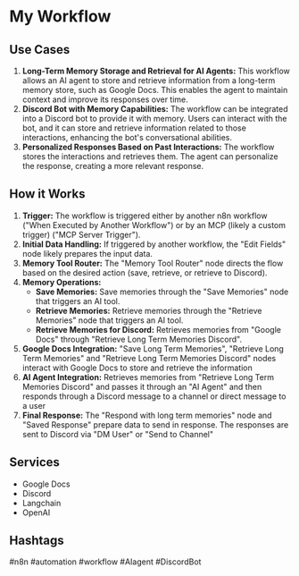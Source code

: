 # My Workflow

## Use Cases

1.  **Long-Term Memory Storage and Retrieval for AI Agents:** This workflow allows an AI agent to store and retrieve information from a long-term memory store, such as Google Docs. This enables the agent to maintain context and improve its responses over time.
2.  **Discord Bot with Memory Capabilities:** The workflow can be integrated into a Discord bot to provide it with memory. Users can interact with the bot, and it can store and retrieve information related to those interactions, enhancing the bot's conversational abilities.
3. **Personalized Responses Based on Past Interactions:** The workflow stores the interactions and retrieves them. The agent can personalize the response, creating a more relevant response.

## How it Works

1.  **Trigger:** The workflow is triggered either by another n8n workflow ("When Executed by Another Workflow") or by an MCP (likely a custom trigger) ("MCP Server Trigger").
2.  **Initial Data Handling:** If triggered by another workflow, the "Edit Fields" node likely prepares the input data.
3.  **Memory Tool Router:** The "Memory Tool Router" node directs the flow based on the desired action (save, retrieve, or retrieve to Discord).
4.  **Memory Operations:**
    *   **Save Memories:** Save memories through the "Save Memories" node that triggers an AI tool.
    *   **Retrieve Memories:** Retrieve memories through the "Retrieve Memories" node that triggers an AI tool.
    *   **Retrieve Memories for Discord:** Retrieves memories from "Google Docs" through "Retrieve Long Term Memories Discord".
5.  **Google Docs Integration:** "Save Long Term Memories", "Retrieve Long Term Memories" and "Retrieve Long Term Memories Discord" nodes interact with Google Docs to store and retrieve the information
6.  **AI Agent Integration:** Retrieves memories from "Retrieve Long Term Memories Discord" and passes it through an "AI Agent" and then responds through a Discord message to a channel or direct message to a user
7.  **Final Response:** The "Respond with long term memories" node and "Saved Response" prepare data to send in response. The responses are sent to Discord via "DM User" or "Send to Channel"

## Services

*   Google Docs
*   Discord
*   Langchain
*   OpenAI

## Hashtags

#n8n #automation #workflow #AIagent #DiscordBot
